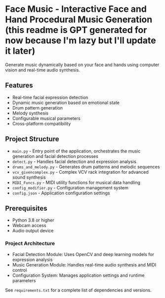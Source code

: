 # Face Music - Interactive Face and Hand Procedural Music Generation (this readme is GPT generated for now because I'm lazy but I'll update it later)

Generate music dynamically based on your face and hands using computer vision and real-time audio synthesis.

## Features

- Real-time facial expression detection
- Dynamic music generation based on emotional state
- Drum pattern generation
- Melody synthesis
- Configurable musical parameters
- Cross-platform compatibility

## Project Structure

- `main.py` - Entry point of the application, orchestrates the music generation and facial detection processes
- `detect.py` - Handles facial detection and expression analysis
- `drums_and_melody.py` - Generates drum patterns and melodic sequences
- `vcv_givencomplex.py` - Complex VCV rack integration for advanced sound synthesis
- `MIDI_Funcs.py` - MIDI utility functions for musical data handling
- `config_modifier.py` - Configuration management system
- `config.json` - Application configuration settings

## Prerequisites

- Python 3.8 or higher
- Webcam access
- Audio output device

### Project Architecture

- Facial Detection Module: Uses OpenCV and deep learning models for expression analysis
- Music Generation Module: Handles real-time audio synthesis and MIDI control
- Configuration System: Manages application settings and runtime parameters

See `requirements.txt` for a complete list of dependencies and versions.
